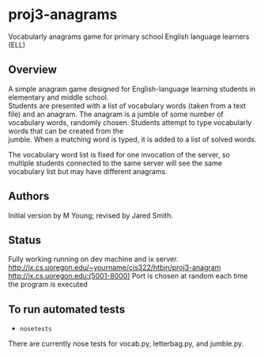 # proj3-anagrams
Vocabularly anagrams game for primary school English language learners (ELL)


## Overview

A simple anagram game designed for English-language learning students in 
elementary and middle school.  
Students are presented with a list of vocabulary words (taken from a text file) 
and an anagram.  The anagram is a jumble of some number of vocabulary words, randomly chosen.  Students attempt to type vocabularly words that can be created from the  
jumble.  When a matching word is typed, it is added to a list of solved words. 

The vocabulary word list is fixed for one invocation of the server, so multiple
students connected to the same server will see the same vocabulary list but may 
have different anagrams.

## Authors 

Initial version by M Young; revised by Jared Smith. 

## Status

Fully working running on dev machine and ix server.
http://ix.cs.uoregon.edu/~yourname/cis322/htbin/proj3-anagram
http://ix.cs.uoregon.edu:(5001-8000)
Port is chosen at random each time the program is executed

## To run automated tests 
* `nosetests`

There are currently nose tests for vocab.py, letterbag.py, and jumble.py. 



